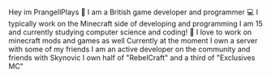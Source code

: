 Hey im PrangellPlays 👋
I am a British game developer and programmer 💻
I typically work on the Minecraft side of developing and programming
I am 15 and currently studying computer science and coding! 📖
I love to work on minecraft mods and games as well
Currently at the moment I own a server with some of my friends
I am an active developer on the community and friends with Skynovic
I own half of "RebelCraft" and a third of "Exclusives MC"
